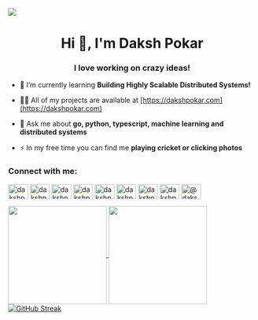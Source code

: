 ![](https://komarev.com/ghpvc/?username=dakshpokar)

<h1 align="center">Hi 👋, I'm Daksh Pokar</h1>
<h3 align="center">I love working on crazy ideas!</h3>

- 🌱 I’m currently learning **Building Highly Scalable Distributed Systems!**

- 👨‍💻 All of my projects are available at [https://dakshpokar.com](https://dakshpokar.com)

- 💬 Ask me about **go, python, typescript, machine learning and distributed systems**

- ⚡ In my free time you can find me **playing cricket or clicking photos**

<p align="left">
<h3 align="left">Connect with me:</h3>
<a href="https://twitter.com/dakshpokar" target="blank"><img align="center" src="https://cdn.jsdelivr.net/npm/simple-icons@3.0.1/icons/twitter.svg" alt="dakshpokar" height="30" width="40" /></a>
<a href="https://linkedin.com/in/dakshpokar" target="blank"><img align="center" src="https://cdn.jsdelivr.net/npm/simple-icons@3.0.1/icons/linkedin.svg" alt="dakshpokar" height="30" width="40" /></a>
<a href="https://fb.com/dakshpokar" target="blank"><img align="center" src="https://cdn.jsdelivr.net/npm/simple-icons@3.0.1/icons/facebook.svg" alt="dakshpokar" height="30" width="40" /></a>
<a href="https://instagram.com/dakshpokar98" target="blank"><img align="center" src="https://cdn.jsdelivr.net/npm/simple-icons@3.0.1/icons/instagram.svg" alt="dakshpokar98" height="30" width="40" /></a>
<a href="https://www.codechef.com/users/dakshpokar" target="blank"><img align="center" src="https://cdn.jsdelivr.net/npm/simple-icons@3.1.0/icons/codechef.svg" alt="dakshpokar" height="30" width="40" /></a>
<a href="https://www.hackerrank.com/dakshpokar" target="blank"><img align="center" src="https://cdn.jsdelivr.net/npm/simple-icons@3.0.1/icons/hackerrank.svg" alt="dakshpokar" height="30" width="40" /></a>
<a href="https://codeforces.com/profile/dakshpokar" target="blank"><img align="center" src="https://cdn.jsdelivr.net/npm/simple-icons@3.0.1/icons/codeforces.svg" alt="dakshpokar" height="30" width="40" /></a>
<a href="https://www.leetcode.com/dakshpokar" target="blank"><img align="center" src="https://cdn.jsdelivr.net/npm/simple-icons@3.0.1/icons/leetcode.svg" alt="dakshpokar" height="30" width="40" /></a>
<a href="https://www.hackerearth.com/@dakshpokar" target="blank"><img align="center" src="https://cdn.jsdelivr.net/npm/simple-icons@3.0.1/icons/hackerearth.svg" alt="@dakshpokar" height="30" width="40" /></a>
</p>

<a href="https://github.com/dakshpokar">
  <img height=200 align="center" src="https://readme-stats-iota-eight.vercel.app/api?username=dakshpokar&include_all_commits=true&show=reviews" />
</a>
<a href="https://github.com/dakshpokar">
  <img height=200 align="center" src="https://readme-stats-iota-eight.vercel.app/api/top-langs?username=dakshpokar&layout=compact&langs_count=8&card_width=320&hide=jupyter%20notebook,css" />
</a>
<a href="https://github.com/dakshpokar"><img src="https://streak-stats.demolab.com?user=dakshpokar" alt="GitHub Streak" /></a>
